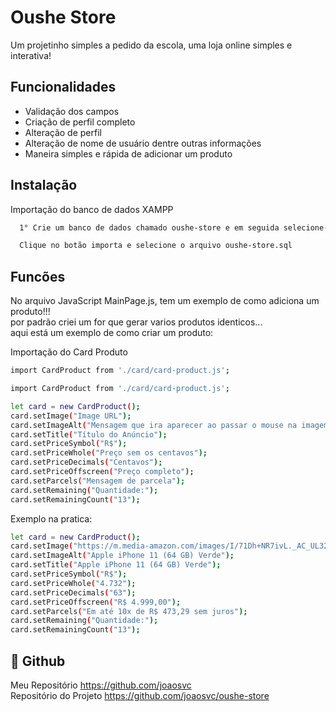
# Oushe Store

Um projetinho simples a pedido da escola, uma loja online simples e interativa!


## Funcionalidades

- Validação dos campos 
- Criação de perfil completo 
- Alteração de perfil 
- Alteração de nome de usuário dentre outras informações 
- Maneira simples e rápida de adicionar um produto 
## Instalação

Importação do banco de dados XAMPP

```bash
  1° Crie um banco de dados chamado oushe-store e em seguida selecione-o
```
```bash
  Clique no botão importa e selecione o arquivo oushe-store.sql
```

## Funcões

No arquivo JavaScript MainPage.js, tem um exemplo de como adiciona um produto!!! \
por padrão criei um for que gerar varios produtos identicos... \
aqui está um exemplo de como criar um produto: 

Importação do Card Produto
```bash
import CardProduct from './card/card-product.js';
```

```bash
import CardProduct from './card/card-product.js';

let card = new CardProduct();
card.setImage("Image URL");
card.setImageAlt("Mensagem que ira aparecer ao passar o mouse na imagem ou se ela não for carregada!");
card.setTitle("Título do Anúncio");
card.setPriceSymbol("R$");
card.setPriceWhole("Preço sem os centavos");
card.setPriceDecimals("Centavos");
card.setPriceOffscreen("Preço completo");
card.setParcels("Mensagem de parcela");
card.setRemaining("Quantidade:");
card.setRemainingCount("13");
```

Exemplo na pratica:
```bash
let card = new CardProduct();
card.setImage("https://m.media-amazon.com/images/I/71Dh+NR7ivL._AC_UL320_.jpg");
card.setImageAlt("Apple iPhone 11 (64 GB) Verde");
card.setTitle("Apple iPhone 11 (64 GB) Verde");
card.setPriceSymbol("R$");
card.setPriceWhole("4.732");
card.setPriceDecimals("63");
card.setPriceOffscreen("R$ 4.999,00");
card.setParcels("Em até 10x de R$ 473,29 sem juros");
card.setRemaining("Quantidade:");
card.setRemainingCount("13");
```

## 🚀 Github
Meu Repositório https://github.com/joaosvc \
Repositório do Projeto https://github.com/joaosvc/oushe-store
